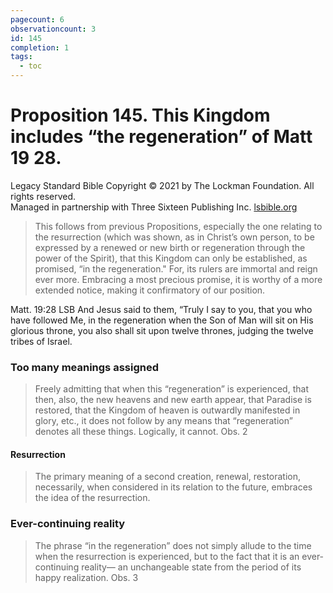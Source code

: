 ```yaml
---
pagecount: 6
observationcount: 3
id: 145
completion: 1
tags:
  - toc
---
```

# Proposition 145. This Kingdom includes “the regeneration” of Matt 19 28.

Legacy Standard Bible
Copyright © 2021 by The Lockman Foundation. All rights reserved.  
Managed in partnership with Three Sixteen Publishing Inc. [lsbible.org](https://www.lsbible.org/)

>This follows from previous Propositions, especially the one relating to the resurrection (which was shown, as in Christ’s own person, to be expressed by a renewed or new birth or regeneration through the power of the Spirit), that this Kingdom can only be established, as promised, “in the regeneration." For, its rulers are immortal and reign ever more. Embracing a most precious promise, it is worthy of a more extended notice, making it confirmatory of our position.

Matt. 19:28 LSB
And Jesus said to them, “Truly I say to you, that you who have followed Me, in the regeneration when the Son of Man will sit on His glorious throne, you also shall sit upon twelve thrones, judging the twelve tribes of Israel.
### Too many meanings assigned
>Freely admitting that when this “regeneration” is experienced, that then, also, the new heavens and new earth appear, that Paradise is restored, that the Kingdom of heaven is outwardly manifested in glory, etc., it does not follow by any means that “regeneration” denotes all these things. Logically, it cannot.
>Obs. 2
#### Resurrection
>The primary meaning of a second creation, renewal, restoration, necessarily, when considered in its relation to the future, embraces the idea of the resurrection.
### Ever-continuing reality
>The phrase “in the regeneration” does not simply allude to the time when the resurrection is experienced, but to the fact that it is an ever-continuing reality— an unchangeable state from the period of its happy realization.
>Obs. 3